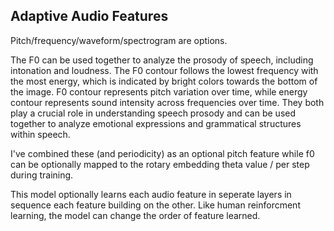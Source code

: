 ## Adaptive Audio Features

Pitch/frequency/waveform/spectrogram are options.

The F0 can be used together to analyze the prosody of speech, including intonation and loudness. The F0 contour follows the lowest frequency with the most energy, which is indicated by bright colors towards the bottom of the image. 
F0 contour represents pitch variation over time, while energy contour represents sound intensity across frequencies over time. They both play a crucial role in understanding speech prosody and can be used together to analyze emotional expressions and grammatical structures within speech. 

I've combined these (and periodicity) as an optional pitch feature while f0 can be optionally mapped to the rotary embedding theta value / per step during training.

This model optionally learns each audio feature in seperate layers in sequence each feature building on the other. Like human reinforcment learning, the model can change the order of feature learned. 

